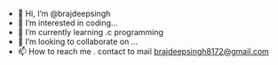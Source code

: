 - 👋 Hi, I’m @brajdeepsingh
- 👀 I’m interested in coding...
- 🌱 I’m currently learning .c programming 
- 💞️ I’m looking to collaborate on ...
- 📫 How to reach me . contact to mail brajdeepsingh8172@gmail.com

<!---
brajdeepsingh/brajdeepsingh is a ✨ special ✨ repository because its `README.md` (this file) appears on your GitHub profile.
You can click the Preview link to take a look at your changes.
--->
